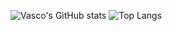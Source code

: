 ![Vasco's GitHub stats](https://github-readme-stats.vercel.app/api?username=vascocosta&show_icons=true&layout=compact&theme=dark) ![Top Langs](https://github-readme-stats.vercel.app/api/top-langs/?username=vascocosta&layout=compact&theme=dark)
<!--
**vascocosta/vascocosta** is a ✨ _special_ ✨ repository because its `README.md` (this file) appears on your GitHub profile.

Here are some ideas to get you started:

- 🔭 I’m currently working on ...
- 🌱 I’m currently learning ...
- 👯 I’m looking to collaborate on ...
- 🤔 I’m looking for help with ...
- 💬 Ask me about ...
- 📫 How to reach me: ...
- 😄 Pronouns: ...
- ⚡ Fun fact: ...
-->
